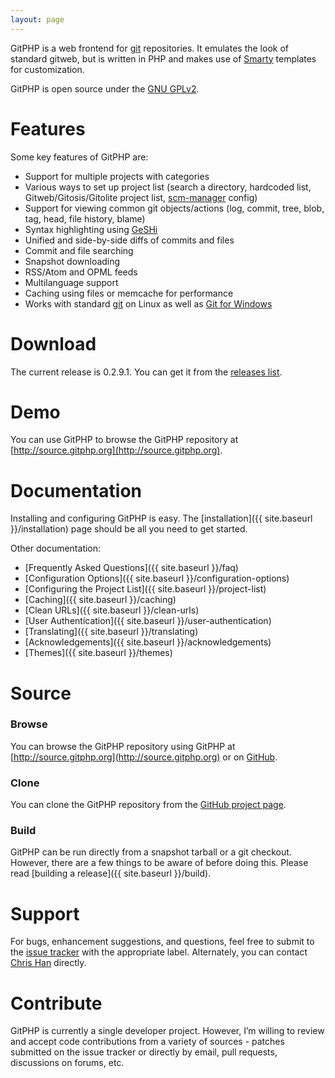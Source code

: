 ```yaml
---
layout: page
---
```

GitPHP is a web frontend for [git](http://git-scm.com/) repositories. It emulates the look of standard gitweb, but is written in PHP and makes use of [Smarty](http://www.smarty.net/) templates for customization.

GitPHP is open source under the [GNU GPLv2](http://www.gnu.org/licenses/old-licenses/gpl-2.0.html).

# Features

Some key features of GitPHP are:

* Support for multiple projects with categories
* Various ways to set up project list (search a directory, hardcoded list, Gitweb/Gitosis/Gitolite project list, [scm-manager](http://www.scm-manager.org/) config)
* Support for viewing common git objects/actions (log, commit, tree, blob, tag, head, file history, blame)
* Syntax highlighting using [GeSHi](http://qbnz.com/highlighter/)
* Unified and side-by-side diffs of commits and files
* Commit and file searching
* Snapshot downloading
* RSS/Atom and OPML feeds
* Multilanguage support
* Caching using files or memcache for performance
* Works with standard [git](http://git-scm.com/) on Linux as well as [Git for Windows](http://msysgit.github.com/)

# Download

The current release is 0.2.9.1. You can get it from the [releases list](https://github.com/xiphux/gitphp/releases).

# Demo

You can use GitPHP to browse the GitPHP repository at [http://source.gitphp.org](http://source.gitphp.org).

# Documentation

Installing and configuring GitPHP is easy. The [installation]({{ site.baseurl }}/installation) page should be all you need to get started.

Other documentation:

* [Frequently Asked Questions]({{ site.baseurl }}/faq)
* [Configuration Options]({{ site.baseurl }}/configuration-options)
* [Configuring the Project List]({{ site.baseurl }}/project-list)
* [Caching]({{ site.baseurl }}/caching)
* [Clean URLs]({{ site.baseurl }}/clean-urls)
* [User Authentication]({{ site.baseurl }}/user-authentication)
* [Translating]({{ site.baseurl }}/translating)
* [Acknowledgements]({{ site.baseurl }}/acknowledgements)
* [Themes]({{ site.baseurl }}/themes)

# Source

### Browse

You can browse the GitPHP repository using GitPHP at [http://source.gitphp.org](http://source.gitphp.org) or on [GitHub](https://github.com/xiphux/gitphp).

### Clone

You can clone the GitPHP repository from the [GitHub project page](https://github.com/xiphux/gitphp).

### Build

GitPHP can be run directly from a snapshot tarball or a git checkout. However, there are a few things to be aware of before doing this. Please read [building a release]({{ site.baseurl }}/build).

# Support

For bugs, enhancement suggestions, and questions, feel free to submit to the [issue tracker](https://github.com/xiphux/gitphp/issues?state=open) with the appropriate label. Alternately, you can contact [Chris Han](https://github.com/xiphux) directly.

# Contribute

GitPHP is currently a single developer project. However, I’m willing to review and accept code contributions from a variety of sources - patches submitted on the issue tracker or directly by email, pull requests, discussions on forums, etc.
